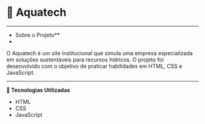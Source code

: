 # 🌊 Aquatech

---
* Sobre o Projeto**
* 
O Aquatech é um site institucional que simula uma empresa especializada em soluções sustentáveis para recursos hídricos.
O projeto foi desenvolvido com o objetivo de praticar habilidades em HTML, CSS e JavaScript.

---
**🧰 Tecnologias Utilizadas**

* HTML
* CSS
* JavaScript
